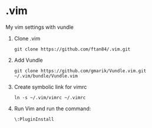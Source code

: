 .vim
====

My vim settings with vundle

1. Clone .vim

    ```git clone https://github.com/ftan84/.vim.git```

2. Add Vundle

    ```git clone https://github.com/gmarik/Vundle.vim.git ~/.vim/bundle/Vundle.vim```

3. Create symbolic link for vimrc

    ```ln -s ~/.vim/vimrc ~/.vimrc```

4. Run Vim and run the command:

    ```\:PluginInstall```
